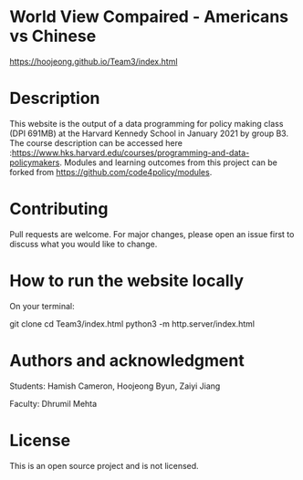 # World View Compaired - Americans vs Chinese
https://hoojeong.github.io/Team3/index.html


# Description
This website is the output of a data programming for policy making class (DPI 691MB) at the Harvard Kennedy School in January 2021 by group B3. The course description can be accessed here :https://www.hks.harvard.edu/courses/programming-and-data-policymakers. Modules and learning outcomes from this project can be forked from https://github.com/code4policy/modules.


# Contributing
Pull requests are welcome. For major changes, please open an issue first to discuss what you would like to change.


# How to run the website locally
On your terminal:

git clone
cd Team3/index.html
python3 -m http.server/index.html


# Authors and acknowledgment
Students: Hamish Cameron, Hoojeong Byun, Zaiyi Jiang

Faculty: Dhrumil Mehta


# License
This is an open source project and is not licensed.

